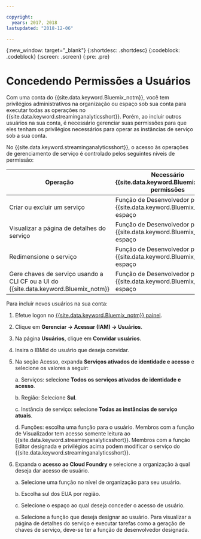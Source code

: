 ```yaml
---

copyright:
  years: 2017, 2018
lastupdated: "2018-12-06"

---
```


<!-- Attribute definitions -->
{:new_window: target="_blank"}
{:shortdesc: .shortdesc}
{:codeblock: .codeblock}
{:screen: .screen}
{:pre: .pre}

# Concedendo Permissões a Usuários

Com uma conta do {{site.data.keyword.Bluemix_notm}}, você tem privilégios administrativos na organização ou espaço sob sua conta para executar todas as operações no {{site.data.keyword.streaminganalyticsshort}}. Porém, ao incluir outros usuários na sua conta, é necessário gerenciar suas permissões para que eles tenham os privilégios necessários para operar as instâncias de serviço sob a sua conta.

No {{site.data.keyword.streaminganalyticsshort}}, o acesso às operações de gerenciamento de serviço é controlado pelos
seguintes níveis de permissão:

| Operação | Necessário {{site.data.keyword.Bluemix_notm}} permissões | Permissões Necessárias do IAM |
|-----------|------------------------------|--------------------------|
| Criar ou excluir um serviço | Função de Desenvolvedor para o {{site.data.keyword.Bluemix_notm}} espaço | Nenhum |
| Visualizar a página de detalhes do serviço | Função de Desenvolvedor para o {{site.data.keyword.Bluemix_notm}} espaço | Viewer e acima |
| Redimensione o serviço   | Função de Desenvolvedor para o {{site.data.keyword.Bluemix_notm}} espaço | Editor e acima |
| Gere chaves de serviço usando a CLI CF ou a UI do {{site.data.keyword.Bluemix_notm}} | Função de Desenvolvedor para o {{site.data.keyword.Bluemix_notm}} espaço | Nenhum |

Para incluir novos usuários na sua conta:

1.	Efetue logon no [{{site.data.keyword.Bluemix_notm}} painel](https://{DomainName}).

2.	Clique em **Gerenciar -> Acessar (IAM) -> Usuários**.

3.	Na página **Usuários**, clique em **Convidar usuários**.

4.	Insira o IBMid do usuário que deseja convidar.

5.	Na seção Acesso, expanda **Serviços ativados de identidade e acesso** e selecione os valores a
seguir:

	a.	Serviços: selecione **Todos os serviços ativados de identidade e acesso**.

	b.	Região: Selecione **Sul**.

	c.	Instância de serviço: selecione **Todas as instâncias de serviço atuais**.

	d.	Funções: escolha uma função para o usuário. Membros com a função de Visualizador tem acesso somente leitura ao {{site.data.keyword.streaminganalyticsshort}}. Membros com a função Editor designada e privilégios acima podem modificar o serviço do
{{site.data.keyword.streaminganalyticsshort}}.

6.	Expanda o **acesso ao Cloud Foundry** e selecione a organização à qual deseja dar acesso de
usuário.

	a. Selecione uma função no nível de organização para seu usuário.

	b.	Escolha sul dos EUA por região.

	c.	Selecione o espaço ao qual deseja conceder o acesso de usuário.

	e.	Selecione a função que deseja designar ao usuário. Para visualizar a página de detalhes do serviço e executar tarefas como a geração de chaves de serviço, deve-se ter a função de desenvolvedor designada.
